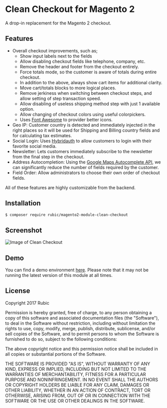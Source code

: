 # Clean Checkout for Magento 2

A drop-in replacement for the Magento 2 checkout.

## Features

- Overall checkout improvements, such as;
    - Show input labels next to the fields
    - Allow disabling checkout fields like telephone, company, etc.
    - Remove the header and footer from the checkout entirely.
    - Force totals mode, so the customer is aware of totals during entire checkout.
    - In addition to the above, always show cart items for additional clarity.
    - Move cart/totals blocks to more logical places.
    - Remove jerkiness when switching between checkout steps, and allow setting of step transaction speed.
    - Allow disabling of useless shipping method step with just 1 available option.
    - Allow changing of checkout colors using useful colorpickers.
    - Uses [Font Awesome](http://fontawesome.io/) to provider better icons.
- Geo IP: Customer country is detected and immediately injected in the right places so it will be used for Shipping and Billing country fields and for calculating tax estimates.
- Social Login: Uses [Hybridauth](https://hybridauth.github.io/) to allow customers to login with their favorite social media.
- Newsletter: Lets customers immediately subscribe to the newsletter from the final step in the checkout.
- Address Autocompletion: Using the [Google Maps Autocomplete API](https://developers.google.com/maps/documentation/javascript/examples/places-autocomplete-addressform), we can significantly reduce the number of fields required by the customer.
- Field Order: Allow administrators to choose their own order of checkout fields.

All of these features are highly customizable from the backend.

## Installation

```bash
$ composer require rubic/magento2-module-clean-checkout
```

## Screenshot

![Image of Clean Checkout](https://i.imgur.com/Fs7So1d.png)

## Demo

You can find a demo environment [here](https://demo.cleancheckout.com/). Please note that it may not be running the latest version of this module at all times.

## License

Copyright 2017 Rubic

Permission is hereby granted, free of charge, to any person obtaining a copy of this software and associated documentation files (the "Software"), to deal in the Software without restriction, including without limitation the rights to use, copy, modify, merge, publish, distribute, sublicense, and/or sell copies of the Software, and to permit persons to whom the Software is furnished to do so, subject to the following conditions:

The above copyright notice and this permission notice shall be included in all copies or substantial portions of the Software.

THE SOFTWARE IS PROVIDED "AS IS", WITHOUT WARRANTY OF ANY KIND, EXPRESS OR IMPLIED, INCLUDING BUT NOT LIMITED TO THE WARRANTIES OF MERCHANTABILITY, FITNESS FOR A PARTICULAR PURPOSE AND NONINFRINGEMENT. IN NO EVENT SHALL THE AUTHORS OR COPYRIGHT HOLDERS BE LIABLE FOR ANY CLAIM, DAMAGES OR OTHER LIABILITY, WHETHER IN AN ACTION OF CONTRACT, TORT OR OTHERWISE, ARISING FROM, OUT OF OR IN CONNECTION WITH THE SOFTWARE OR THE USE OR OTHER DEALINGS IN THE SOFTWARE.
